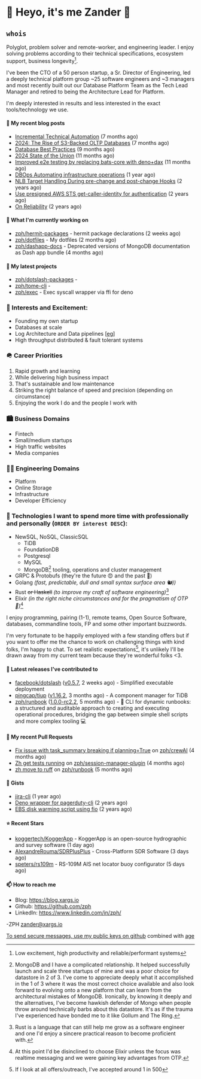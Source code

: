 # 👋 Heyo, it's me Zander 👋

## `whois`
Polyglot, problem solver and remote-worker, and engineering leader.  I enjoy solving problems according to their technical specifications, ecosystem support, business longevity[^1].

I've been the CTO of a 50 person startup, a Sr. Director of Engineering, led a deeply technical
platform group ~25 software engineers and ~3 managers and most recently built out our
Database Platform Team as the Tech Lead Manager and retired to being the Architecture Lead for
Platform.

I'm deeply interested in results and less interested in the exact tools/technology we use.

#### 📜 My recent blog posts

- [Incremental Technical Automation](https://blog.xargs.io/post/2024-12-02-incremental-technical-automation/) (7 months ago)
- [2024: The Rise of S3-Backed OLTP Databases](https://blog.xargs.io/post/2024-11-30-2024-predictions-for-databases-oltp/) (7 months ago)
- [Database Best Practices](https://blog.xargs.io/post/2024-10-24-database-reliability-and-best-practices/) (9 months ago)
- [2024 State of the Union](https://blog.xargs.io/post/2024-08-06-2024-state-of-the-union/) (11 months ago)
- [Improved e2e testing by replacing bats-core with deno&#43;dax](https://blog.xargs.io/post/2024-08-06-improved-e2e-testing-by-replacing-bats-core-with-deno-dax/) (11 months ago)
- [DBOps Automating infrastructure operations](https://blog.xargs.io/post/2024-05-04-dbops-automating-infrastructure-operations/) (1 year ago)
- [NLB Target Handling During pre-change and post-change Hooks](https://blog.xargs.io/post/2023-07-22-nlb-target-handling-during-pre-change-and-post-change-hooks/) (2 years ago)
- [Use presigned AWS STS get-caller-identity for authentication](https://blog.xargs.io/post/2023-07-01-use-presigned-aws-sts-get-caller-identity-for-authentication/) (2 years ago)
- [On Reliability](https://blog.xargs.io/post/2023-05-10-on-reliability/) (2 years ago)

#### 👷 What I'm currently working on

- [zph/hermit-packages](https://github.com/zph/hermit-packages) - hermit package declarations (2 weeks ago)
- [zph/dotfiles](https://github.com/zph/dotfiles) - My dotfiles (2 months ago)
- [zph/dashapp-docs](https://github.com/zph/dashapp-docs) - Deprecated versions of MongoDB documentation as Dash app bundle (4 months ago)

#### 🌱 My latest projects

- [zph/dotslash-packages](https://github.com/zph/dotslash-packages) - 
- [zph/tome-cli](https://github.com/zph/tome-cli) - 
- [zph/exec](https://github.com/zph/exec) - Exec syscall wrapper via ffi for deno

### 📖 Interests and Excitement:
* Founding my own startup
* Databases at scale
* Log Architecture and Data pipelines [[eg](https://engineering.linkedin.com/distributed-systems/log-what-every-software-engineer-should-know-about-real-time-datas-unifying)]
* High throughput distributed & fault tolerant systems

### 🪖 Career Priorities
1. Rapid growth and learning
2. While delivering high business impact
3. That's sustainable and low maintenance
4. Striking the right balance of speed and precision (depending on circumstance)
5. Enjoying the work I do and the people I work with

### 🏙 Business Domains
* Fintech
* Small/medium startups
* High traffic websites
* Media companies

### 👨‍💻 Engineering Domains
* Platform
* Online Storage
* Infrastructure
* Developer Efficiency

### 🏫 Technologies I want to spend more time with professionally and personally (`ORDER BY interest DESC`):

* NewSQL, NoSQL, ClassicSQL
	* TiDB
	* FoundationDB
	* Postgresql
	* MySQL
  * MongoDB[^love-hate] tooling, operations and cluster management
* GRPC & Protobufs (they're the future 😍 and the past 🤔)
* Golang *(fast, predictable, dull and small syntax surface area 🐿️))*
* Rust ~~or Haskell~~ *(to improve my craft of software engineering)*[^rust]
* Elixir *(in the right niche circumstances and for the pragmatism of  OTP 🔮)*[^elixir]

I enjoy programming, pairing (1-1), remote teams, Open Source Software, databases, commandline tools, FP and some other important buzzwords.

I'm very fortunate to be happily employed with a few standing offers but if you want to offer me the chance to work on challenging things with kind folks, I'm happy to chat. To set realistic expectations[^hiring-odds], it's unlikely I'll be drawn away from my current team because they're wonderful folks &lt;3.

#### 🔭 Latest releases I've contributed to

- [facebook/dotslash](https://github.com/facebook/dotslash) ([v0.5.7](https://github.com/facebook/dotslash/releases/tag/v0.5.7), 2 weeks ago) - Simplified executable deployment
- [pingcap/tiup](https://github.com/pingcap/tiup) ([v1.16.2](https://github.com/pingcap/tiup/releases/tag/v1.16.2), 3 months ago) - A component manager for TiDB
- [zph/runbook](https://github.com/zph/runbook) ([1.0.0-rc2.2](https://github.com/zph/runbook/releases/tag/1.0.0-rc2.2), 5 months ago) - 📖 CLI for dynamic runbooks: a structured and auditable approach to creating and executing operational procedures, bridging the gap between simple shell scripts and more complex tooling 💻

#### 🔨 My recent Pull Requests

- [Fix issue with task_summary breaking if planning=True](https://github.com/zph/crewAI/pull/1) on [zph/crewAI](https://github.com/zph/crewAI) (4 months ago)
- [Zh get tests running](https://github.com/zph/session-manager-plugin/pull/1) on [zph/session-manager-plugin](https://github.com/zph/session-manager-plugin) (4 months ago)
- [zh move to ruff](https://github.com/zph/runbook/pull/27) on [zph/runbook](https://github.com/zph/runbook) (5 months ago)

#### 📓 Gists

- [jira-cli](https://gist.github.com/917d1ca2ac2becd15375ce8caf89563a) (1 year ago)
- [Deno wrapper for pagerduty-cli](https://gist.github.com/790e9259a9afa4ab7741a493994d8fa8) (2 years ago)
- [EBS disk warming script using fio](https://gist.github.com/5935caeeebc001e2af38f087da19d5af) (2 years ago)

#### ⭐ Recent Stars

- [koggertech/KoggerApp](https://github.com/koggertech/KoggerApp) - KoggerApp is an open-source hydrographic and survey software (1 day ago)
- [AlexandreRouma/SDRPlusPlus](https://github.com/AlexandreRouma/SDRPlusPlus) - Cross-Platform SDR Software (3 days ago)
- [speters/rs109m](https://github.com/speters/rs109m) - RS-109M AIS net locator buoy configurator (5 days ago)

#### 📫 How to reach me

- Blog: https://blog.xargs.io
- Github: https://github.com/zph
- LinkedIn: https://www.linkedin.com/in/zph/

-ZPH [zander@xargs.io](mailto:zander@xargs.io)

[To send secure messages, use my public keys on github](https://github.com/zph.keys) combined with [age](https://github.com/FiloSottile/age)

[^1]: Low excitement, high productivity and reliable/performant systems
[^confs]: I've stopped attending conferences due to competing life responsibilities and the talks ceasing to introduce as much novel and challenging content for me
[^hiring-odds]: If I look at all offers/outreach, I've accepted around 1 in 500
[^clojure]: It remains a niche language that I really enjoyed as a practitioner but I'd be reluctant to found a company on it
[^elixir]: At this point I'd be disinclined to choose Elixir unless the focus was realtime messaging and we were gaining key advantages from OTP.
[^rust]: Rust is a language that can still help me grow as a software engineer and one I'd enjoy a sincere practical reason to become proficient with.
[^mongodb]: Half Petabyte cluster self hosted on EC2 for v3.x with 99.99% availability SLA and having to solve hard scaling problems including working around architectural limitations of the db itself by dropping down to reading the db code.
[^love-hate]: MongoDB and I have a complicated relationship. It helped successfully launch and scale three startups of mine and was a poor choice for datastore in 2 of 3. I've come to appreciate deeply what it accomplished in the 1 of 3 where it was the most correct choice available and also look forward to evolving onto a new platform that can learn from the architectural mistakes of MongoDB. Ironically, by knowing it deeply and the alternatives, I've become hawkish defender of Mongo when people throw around technically barbs about this datastore. It's as if the trauma I've experienced have bonded me to it like Gollum and The Ring.



